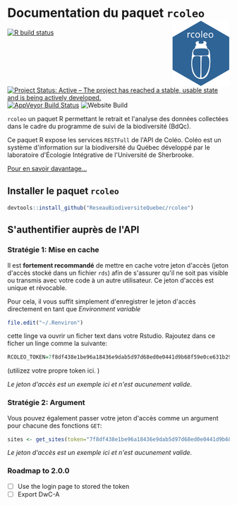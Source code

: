 # Documentation du paquet `rcoleo` <img src="man/figures/logo.svg" width="130" height="150" align="right"/>

<!-- badges: start -->
[![R build status](https://github.com/ReseauBiodiversiteQuebec/rcoleo/workflows/R-CMD-check/badge.svg)](https://github.com/ReseauBiodiversiteQuebec/rcoleo/actions)
<!-- badges: end -->

[![Project Status: Active – The project has reached a stable, usable state and is being actively developed.](http://www.repostatus.org/badges/latest/active.svg)](http://www.repostatus.org/#active)
[![AppVeyor Build Status](https://ci.appveyor.com/api/projects/status/github/TheoreticalEcosystemEcology/rcoleo?branch=master&svg=true)](https://ci.appveyor.com/project/TheoreticalEcosystemEcology/rcoleo)
![Website Build](https://github.com/TheoreticalEcosystemEcology/rcoleo/workflows/pkgdown/badge.svg)

`rcoleo` un paquet R permettant le retrait et l'analyse des données collectées dans le cadre du programme de suivi de la biodiversité (BdQc).

Ce paquet R expose les services `RESTFull` de l'API de Coléo. Coléo est un système d'information sur la biodiversité du Québec développé par le laboratoire d'Écologie Intégrative de l'Université de Sherbrooke.

[Pour en savoir davantage...](https://coleo.biodiversite-quebec.ca/docs/)


## Installer le paquet `rcoleo`

```r
devtools::install_github("ReseauBiodiversiteQuebec/rcoleo")
```

## S'authentifier auprès de l'API

### Stratégie 1: Mise en cache

Il est **fortement recommandé** de mettre en cache votre jeton d'accès (jeton d'accès stocké dans un fichier `rds`) afin de s'assurer qu'il ne soit pas visible ou transmis avec votre code à un autre utilisateur. Ce jeton d'accès est unique et révocable. 

Pour cela, il vous suffit simplement d'enregistrer le jeton d'accès directement en tant que _Environment variable_

```r
file.edit("~/.Renviron")
```

cette linge va ouvrir un ficher text dans votre Rstudio. Rajoutez dans ce ficher un linge comme la suivante:


```r
RCOLEO_TOKEN=7f8df438e1be96a18436e9dab5d97d68ed0e0441d9b68f59e0ce631b2919f3aa
```

(utilizez votre propre token ici. )

*Le jeton d'accès est un exemple ici et n'est aucunement valide.*

### Stratégie 2: Argument 

Vous pouvez également passer votre jeton d'accès comme un argument pour chacune des fonctions `GET`: 

```r
sites <- get_sites(token="7f8df438e1be96a18436e9dab5d97d68ed0e0441d9b68f59e0ce631b2919f3aa")
```

*Le jeton d'accès est un exemple ici et n'est aucunement valide.*


### Roadmap to 2.0.0

- [ ] Use the login page to stored the token
- [ ] Export DwC-A
